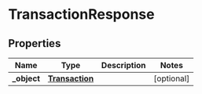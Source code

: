 
# TransactionResponse

## Properties
Name | Type | Description | Notes
------------ | ------------- | ------------- | -------------
**_object** | [**Transaction**](Transaction.md) |  |  [optional]



